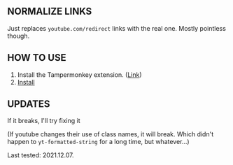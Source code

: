 ## NORMALIZE LINKS
Just replaces ```youtube.com/redirect``` links with the real one. Mostly pointless though.
## HOW TO USE
1. Install the Tampermonkey extension. ([Link](https://www.tampermonkey.net))
2. [Install](https://github.com/k3rielit/scripts/raw/main/youtube/normalize-links.user.js)
## UPDATES
If it breaks, I'll try fixing it

(If youtube changes their use of class names, it will break. Which didn't happen to ```yt-formatted-string``` for a long time, but whatever...)

Last tested: 2021.12.07.
